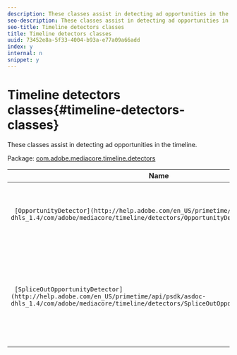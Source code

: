 ```yaml
---
description: These classes assist in detecting ad opportunities in the timeline.
seo-description: These classes assist in detecting ad opportunities in the timeline.
seo-title: Timeline detectors classes
title: Timeline detectors classes
uuid: 73452e8a-5f33-4004-b93a-e77a09a66add
index: y
internal: n
snippet: y
---
```


# Timeline detectors classes{#timeline-detectors-classes}

These classes assist in detecting ad opportunities in the timeline.

 Package: [com.adobe.mediacore.timeline.detectors](http://help.adobe.com/en_US/primetime/api/psdk/asdoc-dhls_1.4/com/adobe/mediacore/timeline/detectors/package-detail.html) 

|  Name  | Description  |
|---|---|
| ` [OpportunityDetector](http://help.adobe.com/en_US/primetime/api/psdk/asdoc-dhls_1.4/com/adobe/mediacore/timeline/detectors/OpportunityDetector.html)`  | Interface that must be implemented by any opportunity detector class.  |
| ` [SpliceOutOpportunityDetector](http://help.adobe.com/en_US/primetime/api/psdk/asdoc-dhls_1.4/com/adobe/mediacore/timeline/detectors/SpliceOutOpportunityDetector.html)`  |Class that monitors the playback timeline and detects ad placement opportunities inserted into the manifest as `SpliceOut` comments.  |

